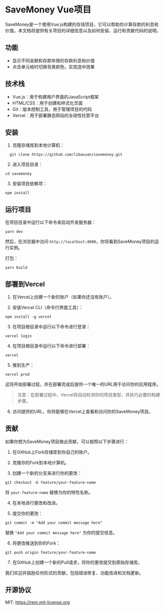 # SaveMoney Vue项目

SaveMoney是一个使用Vue.js构建的存钱项目，它可以帮助你计算存款的利息和价值。本文档将提供有关项目的详细信息以及如何安装、运行和贡献代码的说明。

## 功能

- 显示不同金额和存款年限的存款利息和价值
- 点击单元格时切换背景颜色，实现选中效果

## 技术栈

- Vue.js：用于构建用户界面的JavaScript框架
- HTML/CSS：用于创建和样式化页面
- Git：版本控制工具，用于管理项目的代码
- Vercel：用于部署静态网站的全球性托管平台

## 安装

1. 克隆存储库到本地计算机：
 ```
   git clone https://github.com/libaxuan/savemoney.git
```

2. 进入项目目录：

```
cd savemoney
```

3. 安装项目依赖项：

```
npm install
```

## 运行项目

在项目目录中运行以下命令来启动开发服务器：

```
yarn dev
```

然后，在浏览器中访问 `http://localhost:8080`，你将看到SaveMoney项目的运行实例。

打包：

```
yarn build
```

## 部署到Vercel

1. 在Vercel上创建一个新的账户（如果你还没有账户）。

2. 安装Vercel CLI（命令行界面工具）：

```
npm install -g vercel
```

3. 在项目根目录中运行以下命令进行登录：

```
vercel login
```

4. 在项目根目录中运行以下命令进行部署：

```
vercel
```

5. 推到生产：

```
vercel prod
```

   这将开始部署过程，并在部署完成后提供一个唯一的URL用于访问你的应用程序。

   > 注意：在部署过程中，Vercel将自动检测你的项目类型，并执行必要的构建步骤。

6. 访问提供的URL，你将能够在Vercel上查看和访问你的SaveMoney项目。

## 贡献

如果你想为SaveMoney项目做出贡献，可以按照以下步骤进行：

1. 在GitHub上Fork存储库到你自己的账户。

2. 克隆你的Fork到本地计算机。

3. 创建一个新的分支来进行你的更改：

```
git checkout -b feature/your-feature-name
```

   将 `your-feature-name` 替换为你的特性名称。

4. 在本地进行更改和改进。

5. 提交你的更改：

```
git commit -m "Add your commit message here"
```

   替换 `"Add your commit message here"` 为你的提交信息。

6. 将更改推送到你的Fork：

```
git push origin feature/your-feature-name
```

7. 在GitHub上创建一个新的Pull请求，将你的更改提交到原始存储库。

我们欢迎并鼓励任何形式的贡献，包括错误修复、功能改进和文档更新。

## 开源协议
MIT: <https://rem.mit-license.org>

